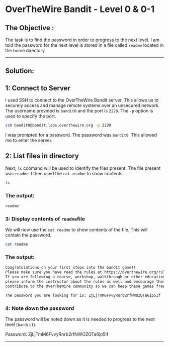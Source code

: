 # OverTheWire Bandit - Level 0 & 0-1 

## The Objective :
The task is to find the password in order to progress to the next level. I am told the password for the next level is stored in a file called `readme` located in the home directory.

---

## Solution:

## 1: Connect to Server
I used SSH to connect to the OverTheWire Bandit server. This allows us to securely access and manage remote systems over an unsecured network. The username provided is `bandit0` and the port is `2220`. The `-p` option is used to specify the port.

```bash
ssh bandit0@bandit.labs.overthewire.org -p 2220
```

I was prompted for a password. The password was `bandit0`. This allowed me to enter the server.

## 2: List files in directory
Next, `ls` coomand will be used to identify the files present. The file present was `readme`. I then used the `cat readme` to show contents.

```bash
ls
```

### The output:

```bash
readme
```

### 3: Display contents of `readme`file
We will now use the `cat readme` to show contents of the file. This will contain the password.

```bash
cat readme
```

### The output:

```bash
Congratulations on your first steps into the bandit game!!
Please make sure you have read the rules at https://overthewire.org/rules/
If you are following a course, workshop, walkthrough or other educational activity,
please inform the instructor about the rules as well and encourage them to
contribute to the OverTheWire community so we can keep these games free!

The password you are looking for is: ZjLjTmM6FvvyRnrb2rfNWOZOTa6ip5If
```

### 4: Note down the password 
The password will be noted down as it is needed to progress to the next level (`bandit1`).

Password: ZjLjTmM6FvvyRnrb2rfNWOZOTa6ip5If 

---
